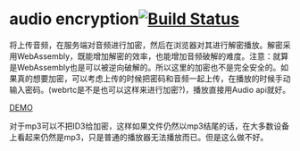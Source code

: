 # audio encryption[![Build Status](https://travis-ci.com/towersxu/audio-encryption.svg?branch=master)](https://travis-ci.com/towersxu/audio-encryption)

将上传音频，在服务端对音频进行加密，然后在浏览器对其进行解密播放。解密采用WebAssembly，既能增加解密的效率，也能增加音频破解的难度。注意：就算是WebAssembly也是可以被逆向破解的。所以这里的加密也不是完全安全的。如果真的想要加密，可以考虑上传的时候把密码和音频一起上传，在播放的时候手动输入密码。(webrtc是不是也可以这样来进行加密?)，播放直接用Audio api就好。

[DEMO](http://audio.hippor.com)

对于mp3可以不把ID3给加密，这样如果文件仍然以mp3结尾的话，在大多数设备上看起来仍然是mp3，只是普通的播放器无法播放而已。但是这么做不好。
